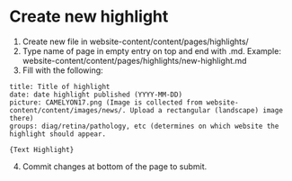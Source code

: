 # Create new highlight

1. Create new file in website-content/content/pages/highlights/
2. Type name of page in empty entry on top and end with .md. Example: website-content/content/pages/highlights/new-highlight.md
3. Fill with the following:
```
title: Title of highlight
date: date highlight published (YYYY-MM-DD)
picture: CAMELYON17.png (Image is collected from website-content/content/images/news/. Upload a rectangular (landscape) image there)
groups: diag/retina/pathology, etc (determines on which website the highlight should appear.

{Text Highlight}
```

4. Commit changes at bottom of the page to submit.
